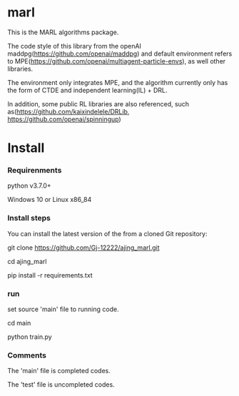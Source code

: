 # marl
 This is the MARL algorithms package.
 
 The code style of this library from the openAI maddpg(https://github.com/openai/maddpg) and default environment refers to MPE(https://github.com/openai/multiagent-particle-envs), as well other libraries.
 
 The environment only integrates MPE, and the algorithm currently only has the form of CTDE and independent learning(IL) + DRL.
 
 In addition, some public RL libraries are also referenced, such as(https://github.com/kaixindelele/DRLib, https://github.com/openai/spinningup)

# Install

### Requirenments
python  v3.7.0+

Windows 10 or Linux x86\_84

### Install steps
You can install the latest version of the from a cloned Git repository:

git clone https://github.com/Gj-12222/ajing_marl.git

cd ajing_marl

pip install -r requirements.txt

### run 

set source 'main' file to running code.

cd main

python train.py

### Comments

The 'main' file is completed codes.

The 'test' file is uncompleted codes.

